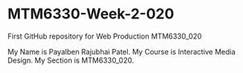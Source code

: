 # MTM6330-Week-2-020
First GitHub repository for Web Production MTM6330_020

My Name is Payalben Rajubhai Patel.
My Course is Interactive Media Design.
My Section is MTM6330_020.
